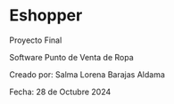# Eshopper
Proyecto Final

Software Punto de Venta de Ropa

Creado por: Salma Lorena Barajas Aldama

Fecha: 28 de Octubre 2024
